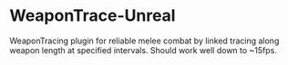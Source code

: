 # WeaponTrace-Unreal
WeaponTracing plugin for reliable melee combat by linked tracing along weapon length at specified intervals. Should work well down to ~15fps.
